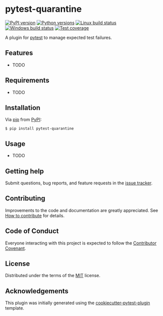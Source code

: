 # pytest-quarantine

[![PyPI version](https://img.shields.io/pypi/v/pytest-quarantine.svg)](https://pypi.org/project/pytest-quarantine)
[![Python versions](https://img.shields.io/pypi/pyversions/pytest-quarantine.svg)](https://pypi.org/project/pytest-quarantine)
[![Linux build status](https://img.shields.io/travis/com/bhrutledge/pytest-quarantine?logo=travis)](https://travis-ci.com/bhrutledge/pytest-quarantine)
[![Windows build status](https://img.shields.io/appveyor/ci/bhrutledge/pytest-quarantine?logo=appveyor)](https://ci.appveyor.com/project/bhrutledge/pytest-quarantine)
[![Test coverage](https://img.shields.io/codecov/c/github/bhrutledge/pytest-quarantine?logo=codecov)](https://codecov.io/gh/bhrutledge/pytest-quarantine)

A plugin for [pytest](https://github.com/pytest-dev/pytest) to manage expected test failures.

## Features

- TODO

## Requirements

- TODO

## Installation

Via [pip](https://pypi.org/project/pip/) from [PyPI](https://pypi.org/project/pytest-quarantine):

```
$ pip install pytest-quarantine
```

## Usage

- TODO

## Getting help

Submit questions, bug reports, and feature requests in the [issue tracker](https://github.com/bhrutledge/pytest-quarantine/issues).

## Contributing

Improvements to the code and documentation are greatly appreciated. See [How to contribute](https://github.com/bhrutledge/pytest-quarantine/blob/master/CONTRIBUTING.md) for details.

## Code of Conduct

Everyone interacting with this project is expected to follow the [Contributor Covenant](https://github.com/bhrutledge/pytest-quarantine/blob/master/CODE_OF_CONDUCT.md).

## License

Distributed under the terms of the [MIT](http://opensource.org/licenses/MIT) license.

## Acknowledgements

This plugin was initially generated using the [cookiecutter-pytest-plugin](https://github.com/pytest-dev/cookiecutter-pytest-plugin) template.
